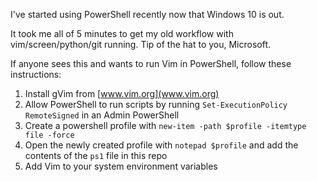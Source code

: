 I've started using PowerShell recently now that Windows 10 is out.

It took me all of 5 minutes to get my old workflow with vim/screen/python/git running. Tip of the hat to you, Microsoft.

If anyone sees this and wants to run Vim in PowerShell, follow these instructions:

1. Install gVim from [www.vim.org](www.vim.org)
2. Allow PowerShell to run scripts by running `Set-ExecutionPolicy RemoteSigned` in an Admin PowerShell
3. Create a powershell profile with `new-item -path $profile -itemtype file -force`
4. Open the newly created profile with `notepad $profile` and add the contents of the `ps1` file in this repo
5. Add Vim to your system environment variables
